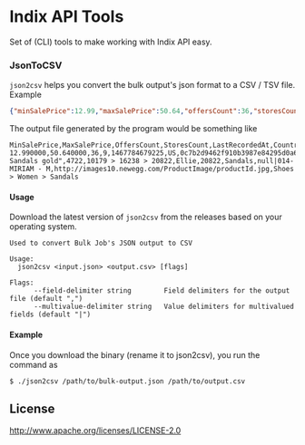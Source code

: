 # Indix API Tools
Set of (CLI) tools to make working with Indix API easy.

### JsonToCSV
`json2csv` helps you convert the bulk output's json format to a CSV / TSV file. Example

```json
{"minSalePrice":12.99,"maxSalePrice":50.64,"offersCount":36,"storesCount":9,"lastRecordedAt":1467784679225,"countryCode":"US","mpid":"0c7b2d9462f910b3987e84295d0a6a68","currency":"USD","upcs":["UPC1","UPC2","UPC3"],"title":"Women's Sandals gold","brandId":4722,"categoryIdPath":"10179 > 16238 > 20822","brandName":"Ellie","categoryId":20822,"categoryName":"Sandals","mpns":["null","014-MIRIAM - M"],"imageUrl":"http://images10.newegg.com/ProductImage/productId.jpg","categoryNamePath":"Shoes > Women > Sandals"}
```

The output file generated by the program would be something like
```csv
MinSalePrice,MaxSalePrice,OffersCount,StoresCount,LastRecordedAt,CountryCode,Mpid,Currency,Upcs,Title,BrandID,CategoryIDPath,BrandName,CategoryID,CategoryName,Mpns,ImageURL,CategoryNamePath
12.990000,50.640000,36,9,1467784679225,US,0c7b2d9462f910b3987e84295d0a6a68,USD,UPC1|UPC2|UPC3,"Women's Sandals gold",4722,10179 > 16238 > 20822,Ellie,20822,Sandals,null|014-MIRIAM - M,http://images10.newegg.com/ProductImage/productId.jpg,Shoes > Women > Sandals
```

#### Usage
Download the latest version of `json2csv` from the releases based on your operating system.

```
Used to convert Bulk Job's JSON output to CSV

Usage:
  json2csv <input.json> <output.csv> [flags]

Flags:
      --field-delimiter string        Field delimiters for the output file (default ",")
      --multivalue-delimiter string   Value delimiters for multivalued fields (default "|")
```

#### Example
Once you download the binary (rename it to json2csv), you run the command as
```
$ ./json2csv /path/to/bulk-output.json /path/to/output.csv
```

## License
http://www.apache.org/licenses/LICENSE-2.0
